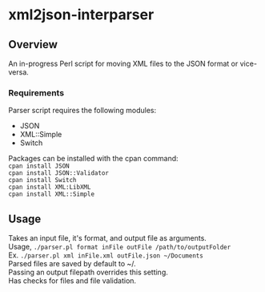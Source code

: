# xml2json-interparser

## Overview
An in-progress Perl script for moving XML files to the JSON format or vice-versa.

### Requirements
Parser script requires the following modules: <br>
* JSON
* XML::Simple
* Switch

Packages can be installed with the cpan command: <br>
`cpan install JSON` <br>
`cpan install JSON::Validator` <br>
`cpan install Switch` <br>
`cpan install XML:LibXML` <br>
`cpan install XML::Simple` <br>

## Usage
Takes an input file, it's format, and output file as arguments. <br>
Usage, `./parser.pl format inFile outFile /path/to/outputFolder` <br>
Ex. `./parser.pl xml inFile.xml outFile.json ~/Documents` <br>
Parsed files are saved by default to ~/. <br>
Passing an output filepath overrides this setting. <br>
Has checks for files and file validation. <br>
